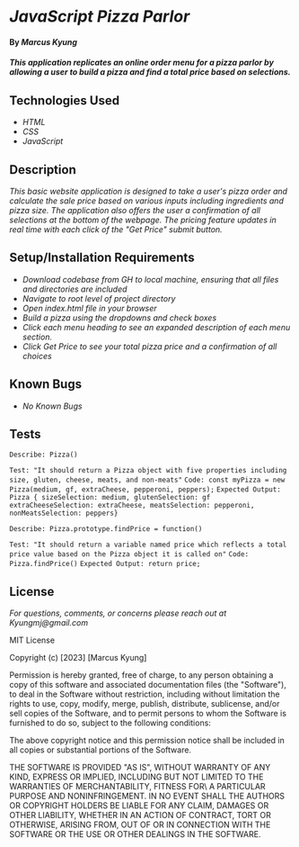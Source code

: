 # _JavaScript Pizza Parlor_

#### By _**Marcus Kyung**_

#### _This application replicates an online order menu for a pizza parlor by allowing a user to build a pizza and find a total price based on selections._

## Technologies Used

* _HTML_
* _CSS_
* _JavaScript_

## Description

_This basic website application is designed to take a user's pizza order and calculate the sale price based on various inputs including ingredients and pizza size. The application also offers the user a confirmation of all selections at the bottom of the webpage. The pricing feature updates in real time with each click of the "Get Price" submit button._

## Setup/Installation Requirements

* _Download codebase from GH to local machine, ensuring that all files and directories are included_
* _Navigate to root level of project directory_
* _Open index.html file in your browser_
* _Build a pizza using the dropdowns and check boxes_
* _Click each menu heading to see an expanded description of each menu section._
* _Click Get Price to see your total pizza price and a confirmation of all choices_

## Known Bugs

* _No Known Bugs_

## Tests
```Describe: Pizza()```

```Test: "It should return a Pizza object with five properties including size, gluten, cheese, meats, and non-meats"```
```Code: const myPizza = new Pizza(medium, gf, extraCheese, pepperoni, peppers);```
```Expected Output: Pizza { sizeSelection: medium, glutenSelection: gf extraCheeseSelection: extraCheese, meatsSelection: pepperoni, nonMeatsSelection: peppers}```


```Describe: Pizza.prototype.findPrice = function()```

```Test: "It should return a variable named price which reflects a total price value based on the Pizza object it is called on"```
```Code: Pizza.findPrice()```
```Expected Output: return price;```

## License

_For questions, comments, or concerns please reach out at Kyungmj@gmail.com_

MIT License

Copyright (c) [2023] [Marcus Kyung]

Permission is hereby granted, free of charge, to any person obtaining a copy of this software and associated documentation files (the "Software"), to deal
in the Software without restriction, including without limitation the rights to use, copy, modify, merge, publish, distribute, sublicense, and/or sell copies of the Software, and to permit persons to whom the Software is furnished to do so, subject to the following conditions: 

The above copyright notice and this permission notice shall be included in all copies or substantial portions of the Software.

THE SOFTWARE IS PROVIDED "AS IS", WITHOUT WARRANTY OF ANY KIND, EXPRESS OR IMPLIED, INCLUDING BUT NOT LIMITED TO THE WARRANTIES OF MERCHANTABILITY, FITNESS FOR\ A PARTICULAR PURPOSE AND NONINFRINGEMENT. IN NO EVENT SHALL THE AUTHORS OR COPYRIGHT HOLDERS BE LIABLE FOR ANY CLAIM, DAMAGES OR OTHER LIABILITY, WHETHER IN AN ACTION OF CONTRACT, TORT OR OTHERWISE, ARISING FROM, OUT OF OR IN CONNECTION WITH THE SOFTWARE OR THE USE OR OTHER DEALINGS IN THE SOFTWARE.